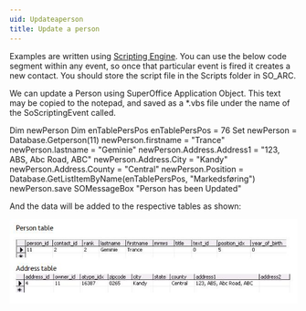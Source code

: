 ```yaml
---
uid: Updateaperson
title: Update a person
---
```


Examples are written using [Scripting Engine](refScriptingEngine.md). You can use the below code segment within any event, so once that particular event is fired it creates a new contact. You should store the script file in the Scripts folder in SO\_ARC.

We can update a Person using SuperOffice Application Object.
This text may be copied to the notepad, and saved as a \*.vbs file under the name of the SoScriptingEvent called.

Dim newPerson
Dim enTablePersPos
enTablePersPos = 76
Set newPerson = Database.Getperson(11)
newPerson.firstname = "Trance"
newPerson.lastname = "Geminie"
newPerson.Address.Address1 = "123, ABS, Abc Road, ABC"
newPerson.Address.City = "Kandy"
newPerson.Address.County = "Central"
newPerson.Position = Database.GetListItemByName(enTablePersPos, "Markedsføring")
newPerson.save
SOMessageBox "Person has been Updated"

And the data will be added to the respective tables as shown:

![](../images/UpdatePerson.JPG)
